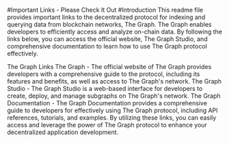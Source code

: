 #Important Links - Please Check It Out
#Introduction
This readme file provides important links to the decentralized protocol for indexing and querying data from blockchain networks, The Graph. The Graph enables developers to efficiently access and analyze on-chain data. By following the links below, you can access the official website, The Graph Studio, and comprehensive documentation to learn how to use The Graph protocol effectively.

The Graph Links
The Graph - The official website of The Graph provides developers with a comprehensive guide to the protocol, including its features and benefits, as well as access to The Graph's network.
The Graph Studio - The Graph Studio is a web-based interface for developers to create, deploy, and manage subgraphs on The Graph's network.
The Graph Documentation - The Graph Documentation provides a comprehensive guide to developers for effectively using The Graph protocol, including API references, tutorials, and examples.
By utilizing these links, you can easily access and leverage the power of The Graph protocol to enhance your decentralized application development.
